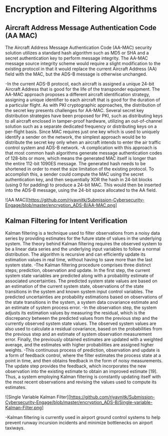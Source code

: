 # Encryption and Filtering Algorithms

## Aircraft Address Message Authentication Code (AA MAC)
The Aircraft Address Message Authentication Code (AA-MAC) security solution utilizes a standard hash algorithm such as MD5 or SHA and a secret authentication key to perform message integrity. The AA-MAC message source integrity scheme would require a slight modification to the existing protocol in that it would replace the current Aircraft Address (AA) field with the MAC, but the ADS-B message is otherwise unchanged.

-In the current ADS-B protocol, each aircraft is assigned a unique 24-bit Aircraft Address that is good for the life of the transponder equipment. The AA-MAC approach proposes a different aircraft identification strategy, assigning a unique identifier to each aircraft that is good for the duration of a particular flight. As with PKI cryptographic approaches, the distribution of the secret key presents challenges for AA-MAC. Several secret key distribution strategies have been proposed for PKI, such as distributing keys to all aircraft enclosed in tamper-proof hardware, utilizing an out-of-channel solution such as a separate dedicated frequency or distributing keys on a per-flight basis. Since MAC requires just one key which is used to uniquely identify a sender on the network, the simplest approach would be to distribute the secret key only when an aircraft intends to enter the air traffic control system and ADS-B network.
-A complication with this approach is that most common hash algorithms generate message authentication codes of 128-bits or more, which means the generated MAC itself is longer than the entire 112-bit 1090ES message. The generated hash needs to be shortened in order to meet the size limitation of the existing protocol. To accomplish this, a sender could compute the MAC using the secret authentication key, and then sequentially XOR the hash in 24-bit blocks (using 0 for padding) to produce a 24-bit MAC. This would then be inserted into the ADS-B message, using the 24-bit space allocated to the AA field.

![AA MAC][https://github.com/riyavnitk/Submission-Cybersecurity-Engage/blob/master/encryption_ADS-B/AA-MAC.png]

## Kalman Filtering for Intent Verification
Kalman filtering is a technique used to filter observations from a noisy data series by providing estimates for the future state of values in the underlying system. The theory behind Kalman filtering requires the observed system to be a linear data series and the underlying input variables to follow a normal distribution. The algorithm is recursive and can efficiently update its estimation values in real time, without having to save more than the last system state. 
-The Kalman filtering procedure comprises three distinct steps; prediction, observation and update. In the first step, the current system state variables are predicted along with a probability estimate of associated uncertainties. The predicted system state values are based on an estimation of the current system state, observations of the state transitions in the system and known system input control variables. The predicted uncertainties are probability estimations based on observations of the state transitions in the system, a system data covariance estimate and an estimate of system process error.
-In the observation step, the system adjusts its estimation values by measuring the residual, which is the discrepancy between the predicted values from the previous step and the currently observed system state values. The observed system values are also used to calculate a residual covariance, based on the probabilities from the previous step and an estimate of system observation measurement error. Finally, the previously obtained estimates are updated with a weighted average, and the estimates with higher probabilities are assigned higher weights.
-This continuous process of prediction, observation and update is a form of feedback control, where the filter estimates the process state at a point in time, and then obtains feedback in the form of noisy measurements. The update step provides the feedback, which incorporates the new observation into the existing estimate to obtain an improved estimate [19]. Thus, a system employing Kalman filtering is constantly updating itself with the most recent observations and revising the values used to compute its estimates.

![Single Variable Kalman Filter][https://github.com/riyavnitk/Submission-Cybersecurity-Engage/blob/master/encryption_ADS-B/Single-variable-Kalman-Filter.png]

-Kalman filtering is currently used in airport ground control systems to help prevent runway incursion incidents and minimize bottlenecks on airport taxiways.